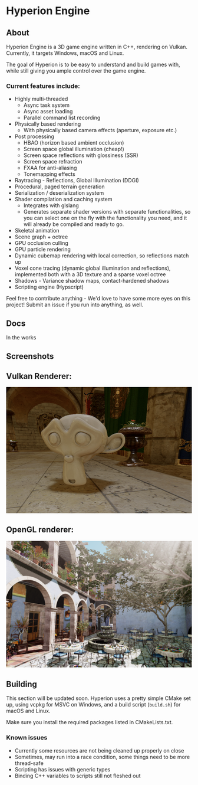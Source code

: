 # Hyperion Engine


## About

Hyperion Engine is a 3D game engine written in C++, rendering on Vulkan. Currently, it targets Windows, macOS and Linux.

The goal of Hyperion is to be easy to understand and build games with, while still giving you ample control over the game engine.

### Current features include:
* Highly multi-threaded
     * Async task system
     * Async asset loading
     * Parallel command list recording
* Physically based rendering
     * With physically based camera effects (aperture, exposure etc.)
* Post processing
     * HBAO (horizon based ambient occlusion)
     * Screen space global illumination (cheap!)
     * Screen space reflections with glossiness (SSR)
     * Screen space refraction
     * FXAA for anti-aliasing
     * Tonemapping effects
* Raytracing - Reflections, Global Illumination (DDGI)
* Procedural, paged terrain generation
* Serialization / deserialization system
* Shader compilation and caching system
     * Integrates with glslang
     * Generates separate shader versions with separate functionalities,
       so you can select one on the fly with the functionality you need, and it will already be compiled and ready to go.
* Skeletal animation
* Scene graph + octree
* GPU occlusion culling
* GPU particle rendering
* Dynamic cubemap rendering with local correction, so reflections match up
* Voxel cone tracing (dynamic global illumination and reflections), implemented both with a 3D texture and a sparse voxel octree
* Shadows - Variance shadow maps, contact-hardened shadows
* Scripting engine (Hypscript)


Feel free to contribute anything - We'd love to have some more eyes on this project! Submit an issue if you run into anything, as well.

## Docs
In the works

## Screenshots

Vulkan Renderer:
---
![screenshot](/screenshots/pbr4.png)

OpenGL renderer:
---
![screenshot](/screenshots/screenshot1-ogl.PNG)

## Building

This section will be updated soon. Hyperion uses a pretty simple CMake set up, using vcpkg for MSVC on Windows, and a build script (`build.sh`) for macOS and Linux.

Make sure you install the required packages listed in CMakeLists.txt.

### Known issues
* Currently some resources are not being cleaned up properly on close
* Sometimes, may run into a race condition, some things need to be more thread-safe
* Scripting has issues with generic types
* Binding C++ variables to scripts still not fleshed out
